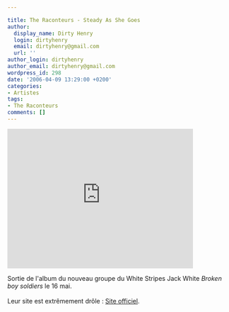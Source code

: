 ```yaml
---

title: The Raconteurs - Steady As She Goes
author:
  display_name: Dirty Henry
  login: dirtyhenry
  email: dirtyhenry@gmail.com
  url: ''
author_login: dirtyhenry
author_email: dirtyhenry@gmail.com
wordpress_id: 298
date: '2006-04-09 13:29:00 +0200'
categories:
- Artistes
tags:
- The Raconteurs
comments: []
---
```

<iframe width="420" height="315" src="http://www.youtube.com/embed/Q7aOWIFgIZQ" frameborder="0" allowfullscreen></iframe>

Sortie de l'album du nouveau groupe du White Stripes Jack White <span style="font-style:italic;">Broken boy soldiers</span> le 16 mai.<br /><br />Leur site est extrêmement drôle : <a href="http://www.theraconteurs.com/">Site officiel</a>.
